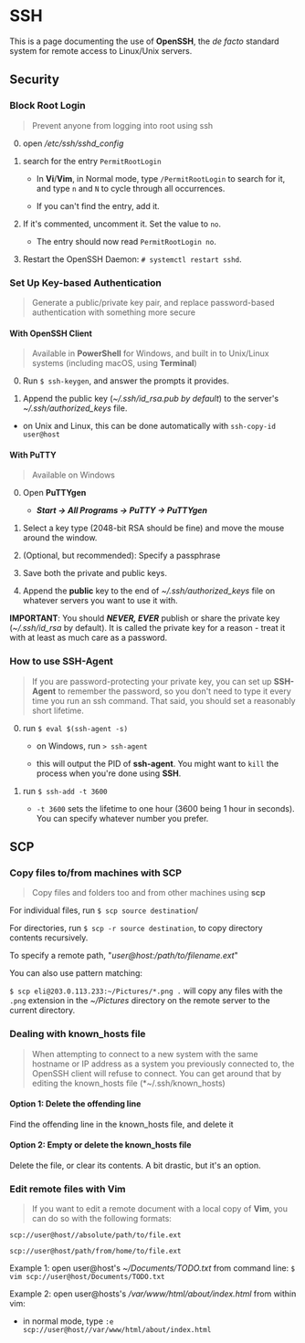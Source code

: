 <!--
SPDX-FileCopyrightText: 2021 - 2025 Eli Array Minkoff

SPDX-License-Identifier: CC-BY-SA-4.0
-->

# SSH

This is a page documenting the use of **OpenSSH**, the *de facto* standard system for remote access to Linux/Unix servers.

## Security

### Block Root Login

> Prevent anyone from logging into root using ssh

0. open */etc/ssh/sshd_config*

1. search for the entry `PermitRootLogin`

   * In **Vi**/**Vim**, in Normal mode, type `/PermitRootLogin` to search for it, and type `n` and `N` to cycle through all occurrences.

   * If you can't find the entry, add it.

2. If it's commented, uncomment it. Set the value to `no`.

   * The entry should now read `PermitRootLogin no`.

3. Restart the OpenSSH Daemon: `# systemctl restart sshd`.

### Set Up Key-based Authentication

> Generate a public/private key pair, and replace password-based authentication with something more secure

#### With OpenSSH Client

> Available in **PowerShell** for Windows, and built in to Unix/Linux systems (including macOS, using **Terminal**)

0. Run `$ ssh-keygen`, and answer the prompts it provides.

1. Append the public key (*~/.ssh/id_rsa.pub by default*) to the server's *~/.ssh/authorized_keys* file.

* on Unix and Linux, this can be done automatically with `ssh-copy-id user@host`

#### With PuTTY

> Available on Windows

0. Open **PuTTYgen**

   * ***Start -> All Programs -> PuTTY -> PuTTYgen*** 
1. Select a key type (2048-bit RSA should be fine) and move the mouse around the window.

2. (Optional, but recommended): Specify a passphrase

3. Save both the private and public keys.

4. Append the **public** key to the end of *~/.ssh/authorized_keys* file on whatever servers you want to use it with.

**IMPORTANT**: You should ***NEVER, EVER*** publish or share the private key (*~/.ssh/id_rsa* by default). It is called the private key for a reason - treat it with at least as much care as a password. 

### How to use SSH-Agent

> If you are password-protecting your private key, you can set up **SSH-Agent** to remember the password, so you don't need to type it every time you run an ssh command. That said, you should set a reasonably short lifetime.

0. run `$ eval $(ssh-agent -s)`

   * on Windows, run `> ssh-agent`

   * this will output the PID of **ssh-agent**. You might want to `kill` the process when you're done using **SSH**.

1. run `$ ssh-add -t 3600`

   * `-t 3600` sets the lifetime to one hour (3600 being 1 hour in seconds). You can specify whatever number you prefer.

## SCP

### Copy files to/from machines with SCP

> Copy files and folders too and from other machines using **scp**

For individual files, run `$ scp source destination`/

For directories, run `$ scp -r source destination`, to copy directory contents recursively.

To specify a remote path, "*user@host:/path/to/filename.ext*"

You can also use pattern matching:

   `$ scp eli@203.0.113.233:~/Pictures/*.png .` will copy any files with the `.png` extension in the *~/Pictures* directory on the remote server to the current directory.

### Dealing with known_hosts file

> When attempting to connect to a new system with the same hostname or IP address as a system you previously connected to, the OpenSSH client will refuse to connect. You can get around that by editing the known_hosts file (*~/.ssh/known_hosts)

#### Option 1: Delete the offending line

Find the offending line in the known_hosts file, and delete it

#### Option 2: Empty or delete the known_hosts file

Delete the file, or clear its contents. A bit drastic, but it's an option.

### Edit remote files with Vim

> If you want to edit a remote document with a local copy of **Vim**, you can do so with the following formats:

`scp://user@host//absolute/path/to/file.ext`

`scp://user@host/path/from/home/to/file.ext`

Example 1: open user@host's *~/Documents/TODO.txt* from command line: `$ vim scp://user@host/Documents/TODO.txt`

Example 2: open user@hosts's */var/www/html/about/index.html* from within vim:

   * in normal mode, type `:e scp://user@host//var/www/html/about/index.html`
